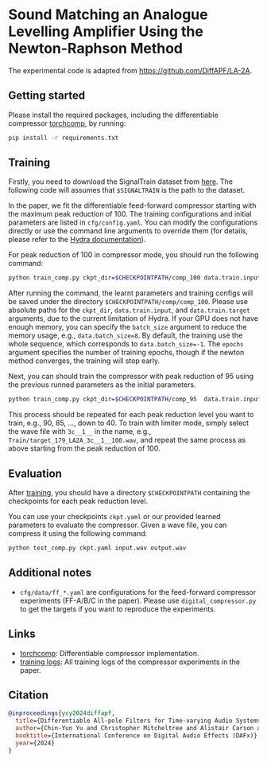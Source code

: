 # Sound Matching an Analogue Levelling Amplifier Using the Newton-Raphson Method

The experimental code is adapted from https://github.com/DiffAPF/LA-2A.


## Getting started

Please install the required packages, including the differentiable compressor [torchcomp](https://github.com/yoyololicon/torchcomp), by running:

```bash
pip install -r requirements.txt
```

## Training

Firstly, you need to download the SignalTrain dataset from [here](https://zenodo.org/records/3824876).
The following code will assumes that `$SIGNALTRAIN` is the path to the dataset.

In the paper, we fit the differentiable feed-forward compressor starting with the maximum peak reduction of 100.
The training configurations and initial parameters are listed in `cfg/config.yaml`.
You can modify the configurations directly or use the command line arguments to override them (for details, please refer to the [Hydra documentation](https://hydra.cc/docs/intro/)).

For peak reduction of 100 in compressor mode, you should run the following command:

```bash
python train_comp.py ckpt_dir=$CHECKPOINTPATH/comp_100 data.train.input=$SIGNALTRAIN/Train/input_158_.wav data.train.target=$SIGNALTRAIN/Train/target_158_LA2A_3c__0__100.wav
```

After running the command, the learnt parameters and training configs will be saved under the directory `$CHECKPOINTPATH/comp/comp_100`.
Please use absolute paths for the `ckpt_dir`, `data.train.input`, and `data.train.target` arguments, due to the current limitation of Hydra.
If your GPU does not have enough memory, you can specify the `batch_size` argument to reduce the memory usage, e.g., `data.batch_size=8`.
By default, the training use the whole sequence, which corresponds to `data.batch_size=-1`.
The `epochs` argument specifies the number of training epochs, though if the newton method converges, the training will stop early.

Next, you can should train the compressor with peak reduction of 95 using the previous runned parameters as the initial parameters.

```bash
python train_comp.py ckpt_dir=$CHECKPOINTPATH/comp_95  data.train.input=$SIGNALTRAIN/Train/input_157_.wav data.train.target=$SIGNALTRAIN/Train/target_157_LA2A_3c__0__95.wav  compressor.inits.params=$CHECKPOINTPATH/comp_100/logits.pt
```

This process should be repeated for each peak reduction level you want to train, e.g., 90, 85, ..., down to 40.
To train with limiter mode, simply select the wave file with `3c__1__` in the name, e.g., `Train/target_179_LA2A_3c__1__100.wav`, and repeat the same process as above starting from the peak reduction of 100.

## Evaluation

After [training](#training), you should have a directory `$CHECKPOINTPATH` containing the checkpoints for each peak reduction level.

You can use your checkpoints `ckpt.yaml` or our provided learned parameters to evaluate the compressor.
Given a wave file, you can compress it using the following command:

```bash
python test_comp.py ckpt.yaml input.wav output.wav
```


## Additional notes
- `cfg/data/ff_*.yaml` are configurations for the feed-forward compressor experiments (FF-A/B/C in the paper). Please use `digital_compressor.py` to get the targets if you want to reproduce the experiments.

## Links

- [torchcomp](https://github.com/yoyololicon/torchcomp): Differentiable compressor implementation.
- [training logs](https://wandb.ai/iamycy/torchcomp-la2a/): All training logs of the compressor experiments in the paper.

## Citation

```bibtex
@inproceedings{ycy2024diffapf,
  title={Differentiable All-pole Filters for Time-varying Audio Systems},
  author={Chin-Yun Yu and Christopher Mitcheltree and Alistair Carson and Stefan Bilbao and Joshua D. Reiss and György Fazekas},
  booktitle={International Conference on Digital Audio Effects (DAFx)},
  year={2024}
}
```
